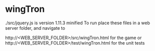 # wingTron 
./src/jquery.js is version 1.11.3 minified
To run place these files in a web server folder, and navigate to

http://<WEB_SERVER_FOLDER>/src/wingTron.html for the game or
http://<WEB_SERVER_FOLDER>/test/wingTron.html for the unit tests 